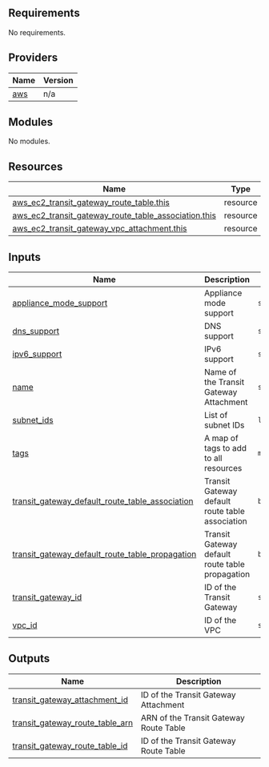 <!-- BEGIN_TF_DOCS -->
## Requirements

No requirements.

## Providers

| Name | Version |
|------|---------|
| <a name="provider_aws"></a> [aws](#provider\_aws) | n/a |

## Modules

No modules.

## Resources

| Name | Type |
|------|------|
| [aws_ec2_transit_gateway_route_table.this](https://registry.terraform.io/providers/hashicorp/aws/latest/docs/resources/ec2_transit_gateway_route_table) | resource |
| [aws_ec2_transit_gateway_route_table_association.this](https://registry.terraform.io/providers/hashicorp/aws/latest/docs/resources/ec2_transit_gateway_route_table_association) | resource |
| [aws_ec2_transit_gateway_vpc_attachment.this](https://registry.terraform.io/providers/hashicorp/aws/latest/docs/resources/ec2_transit_gateway_vpc_attachment) | resource |

## Inputs

| Name | Description | Type | Default | Required |
|------|-------------|------|---------|:--------:|
| <a name="input_appliance_mode_support"></a> [appliance\_mode\_support](#input\_appliance\_mode\_support) | Appliance mode support | `string` | `"disable"` | no |
| <a name="input_dns_support"></a> [dns\_support](#input\_dns\_support) | DNS support | `string` | `"enable"` | no |
| <a name="input_ipv6_support"></a> [ipv6\_support](#input\_ipv6\_support) | IPv6 support | `string` | `"disable"` | no |
| <a name="input_name"></a> [name](#input\_name) | Name of the Transit Gateway Attachment | `string` | `""` | no |
| <a name="input_subnet_ids"></a> [subnet\_ids](#input\_subnet\_ids) | List of subnet IDs | `list(string)` | `[]` | no |
| <a name="input_tags"></a> [tags](#input\_tags) | A map of tags to add to all resources | `map(string)` | `{}` | no |
| <a name="input_transit_gateway_default_route_table_association"></a> [transit\_gateway\_default\_route\_table\_association](#input\_transit\_gateway\_default\_route\_table\_association) | Transit Gateway default route table association | `bool` | `false` | no |
| <a name="input_transit_gateway_default_route_table_propagation"></a> [transit\_gateway\_default\_route\_table\_propagation](#input\_transit\_gateway\_default\_route\_table\_propagation) | Transit Gateway default route table propagation | `bool` | `false` | no |
| <a name="input_transit_gateway_id"></a> [transit\_gateway\_id](#input\_transit\_gateway\_id) | ID of the Transit Gateway | `string` | `""` | no |
| <a name="input_vpc_id"></a> [vpc\_id](#input\_vpc\_id) | ID of the VPC | `string` | `""` | no |

## Outputs

| Name | Description |
|------|-------------|
| <a name="output_transit_gateway_attachment_id"></a> [transit\_gateway\_attachment\_id](#output\_transit\_gateway\_attachment\_id) | ID of the Transit Gateway Attachment |
| <a name="output_transit_gateway_route_table_arn"></a> [transit\_gateway\_route\_table\_arn](#output\_transit\_gateway\_route\_table\_arn) | ARN of the Transit Gateway Route Table |
| <a name="output_transit_gateway_route_table_id"></a> [transit\_gateway\_route\_table\_id](#output\_transit\_gateway\_route\_table\_id) | ID of the Transit Gateway Route Table |
<!-- END_TF_DOCS -->